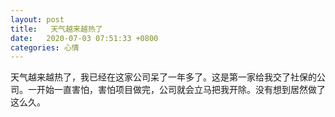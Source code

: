 ```yaml
---
layout: post
title:   天气越来越热了
date:   2020-07-03 07:51:33 +0800
categories: 心情
---
```

天气越来越热了，我已经在这家公司呆了一年多了。这是第一家给我交了社保的公司。一开始一直害怕，害怕项目做完，公司就会立马把我开除。没有想到居然做了这么久。

